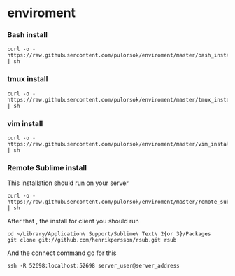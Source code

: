 # enviroment

### Bash install

```
curl -o - https://raw.githubusercontent.com/pulorsok/enviroment/master/bash_install.sh | sh
```

### tmux install

```
curl -o - https://raw.githubusercontent.com/pulorsok/enviroment/master/tmux_install.sh | sh
```

### vim install

```
curl -o - https://raw.githubusercontent.com/pulorsok/enviroment/master/vim_install.sh | sh
```

### Remote Sublime install

This installation should run on your server
```
curl -o - https://raw.githubusercontent.com/pulorsok/enviroment/master/remote_sublime_install.sh | sh
```
After that , the install for client you should run

```
cd ~/Library/Application\ Support/Sublime\ Text\ 2{or 3}/Packages
git clone git://github.com/henrikpersson/rsub.git rsub
```
And the connect command go for this 
```
ssh -R 52698:localhost:52698 server_user@server_address
```
